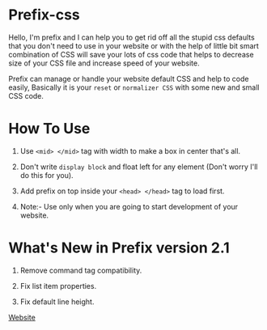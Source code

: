 # Prefix-css

Hello, I'm prefix and I can help you to get rid off all the stupid css defaults that you don't need to use in your website or with the help of little bit smart combination of CSS will save your lots of css code that helps to decrease size of your CSS file and increase speed of your website.

Prefix can manage or handle your website default CSS and help to code easily, Basically it is your `reset` or `normalizer CSS` with some new and small CSS code.



# How To Use

1. Use `<mid> </mid>` tag with width to make a box in center that's all.

2. Don't write `display block` and float left for any element (Don't worry I'll do this for you).

3. Add prefix on top inside your `<head> </head>` tag to load first.

4. Note:- Use only when you are going to start development of your website.



# What's New in Prefix version 2.1

1. Remove command tag compatibility.

2. Fix list item properties.

3. Fix default line height.


[Website](http://prefix.codolog.com/)
